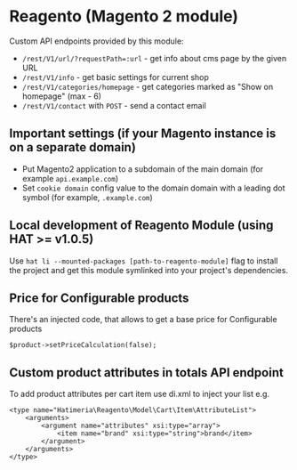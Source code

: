# Reagento (Magento 2 module)

Custom API endpoints provided by this module:

- `/rest/V1/url/?requestPath=:url` - get info about cms page by the given URL
- `/rest/V1/info` - get basic settings for current shop
- `/rest/V1/categories/homepage` - get categories marked as "Show on homepage" (max - 6)
- `/rest/V1/contact` with `POST` - send a contact email

## Important settings (if your Magento instance is on a separate domain)

- Put Magento2 application to a subdomain of the main domain (for example `api.example.com`)
- Set `cookie domain` config value to the domain domain with a leading dot symbol (for example, `.example.com`)

## Local development of Reagento Module (using HAT >= v1.0.5)

Use `hat li --mounted-packages [path-to-reagento-module]` flag to install the project and
get this module symlinked into your project's dependencies.

## Price for Configurable products

There's an injected code, that allows to get a base price for Configurable products

```
$product->setPriceCalculation(false);
```

## Custom product attributes in totals API endpoint

To add product attributes per cart item use di.xml to inject your list e.g.

```
<type name="Hatimeria\Reagento\Model\Cart\Item\AttributeList">
    <arguments>
        <argument name="attributes" xsi:type="array">
            <item name="brand" xsi:type="string">brand</item>
        </argument>
    </arguments>
</type>
```

